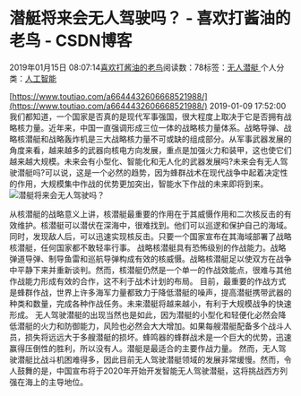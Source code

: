 
# 潜艇将来会无人驾驶吗？ - 喜欢打酱油的老鸟 - CSDN博客


2019年01月15日 08:07:14[喜欢打酱油的老鸟](https://me.csdn.net/weixin_42137700)阅读数：78标签：[无人潜艇																](https://so.csdn.net/so/search/s.do?q=无人潜艇&t=blog)个人分类：[人工智能																](https://blog.csdn.net/weixin_42137700/article/category/7820233)


[https://www.toutiao.com/a6644432606668521988/](https://www.toutiao.com/a6644432606668521988/)
2019-01-09 17:52:00
我们都知道，一个国家是否真的是现代军事强国，很大程度上取决于它是否拥有战略核力量。近年来，中国一直强调形成三位一体的战略核力量体系。战略导弹、战略核潜艇和战略轰炸机是三大战略核力量不可或缺的组成部分。从军事武器发展的角度来看，越来越多的武器向核电方向发展，重点是加强火力和装甲，这也使它们越来越大规模。未来会有小型化、智能化和无人化的武器发展吗?未来会有无人驾驶潜艇吗?可以说，这是一个必然的趋势，因为蜂群战术在现代战争中起着决定性的作用，大规模集中作战的优势更加突出，智能水下作战的未来即将到来。
![潜艇将来会无人驾驶吗？](http://p3.pstatp.com/large/pgc-image/07edb14ca11f492cbaaf0815374103e9)

从核潜艇的战略意义上讲，核潜艇最重要的作用在于其威慑作用和二次核反击的有效维护。核潜艇可以潜伏在深海中，很难找到。他们可以巡逻和保护自己的海域。同时，发现敌人后，可以迅速实现核反击。只要一个国家宣布在其海域部署了战略核潜艇，任何国家都不敢轻率行事。
战略核潜艇具有恐怖级别的作战能力。战略弹道导弹、制导鱼雷和巡航导弹构成有效的核威慑。战略核潜艇足以使双方在战争中平静下来并重新谈判。然而，核潜艇仍然是一个单一的作战效能点，很难与其他作战能力形成有效的合作，这不利于战术计划的布局。
目前，最重要的作战方式是蜂群作战，世界上许多海军力量都致力于降低潜艇的噪声，提高潜艇携带武器的种类和数量，完成各种作战任务。未来潜艇将越来越小，有利于大规模战争的快速形成。
无人驾驶潜艇的出现当然也是如此，因为潜艇的小型化和轻便化必然会降低潜艇的火力和防御能力，风险也必然会大大增加。如果每艘潜艇配备多个战斗人员，损失将远远大于多艘潜艇的损坏。蜂鸣器的蜂群战术是一个巨大的优势，迅速赢得压倒性的胜利，所以没有人。潜艇是最适合的主要作战力量。
然而，无人驾驶潜艇比战斗机困难得多，因此目前无人驾驶潜艇领域的发展非常缓慢。然而，令人鼓舞的是，中国宣布将于2020年开始开发智能无人驾驶潜艇，这将挑战西方列强在海上的主导地位。

